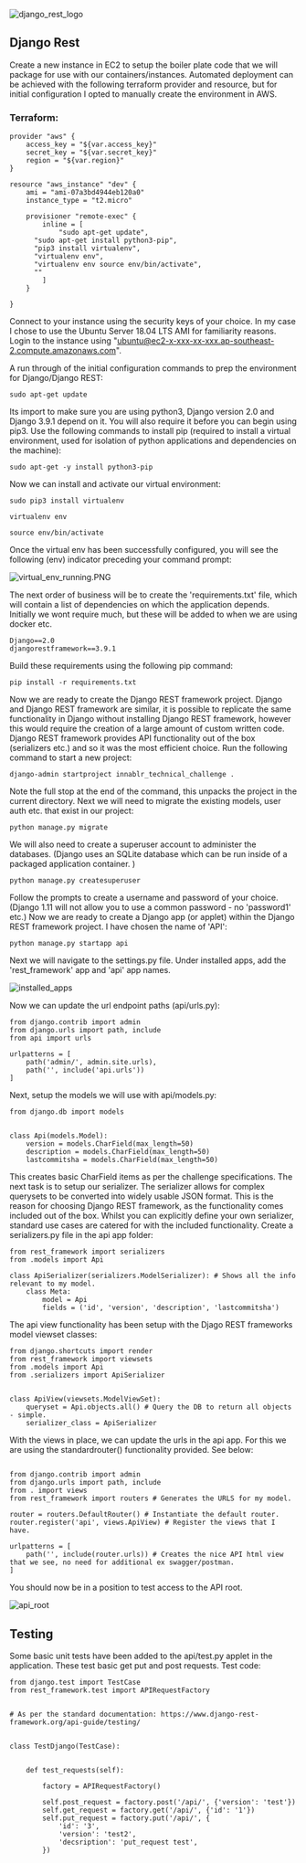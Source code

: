 ![django_rest_logo](https://s3-ap-southeast-2.amazonaws.com/innablr/django_rest_logo.png)

## Django Rest

Create a new instance in EC2 to setup the boiler plate code that we will package for use with our containers/instances. Automated deployment can be achieved with the following terraform provider and resource, but for initial configuration I opted to manually create the environment in AWS.

### Terraform:

```
provider "aws" {
	access_key = "${var.access_key}"
	secret_key = "${var.secret_key}"
	region = "${var.region}"
}

resource "aws_instance" "dev" {
	ami = "ami-07a3bd4944eb120a0"
	instance_type = "t2.micro"

	provisioner "remote-exec" {
		inline = [
			"sudo apt-get update",
      "sudo apt-get install python3-pip",
      "pip3 install virtualenv",
      "virtualenv env",
      "virtualenv env source env/bin/activate",
      ""
		]
	}

}
```

Connect to your instance using the security keys of your choice. In my case I chose to use the Ubuntu Server 18.04 LTS AMI for familiarity reasons. Login to the instance using "ubuntu@ec2-x-xxx-xx-xxx.ap-southeast-2.compute.amazonaws.com".

A run through of the initial configuration commands to prep the environment for Django/Django REST:

```
sudo apt-get update
```
Its import to make sure you are using python3, Django version 2.0 and Django 3.9.1 depend on it. You will also require it before you can begin using pip3. Use the following commands to install pip (required to install a virtual environment, used for isolation of python applications and dependencies on the machine):
```
sudo apt-get -y install python3-pip
```
Now we can install and activate our virtual environment:
```
sudo pip3 install virtualenv
```
```
virtualenv env
```
```
source env/bin/activate
```

Once the virtual env has been successfully configured, you will see the following (env) indicator preceding your command prompt:

![virtual_env_running.PNG](https://s3-ap-southeast-2.amazonaws.com/innablr/virtual_env_running.PNG)

The next order of business will be to create the 'requirements.txt' file, which will contain a list of dependencies on which the application depends. Initially we wont require much, but these will be added to when we are using docker etc.
```
Django==2.0
djangorestframework==3.9.1
```
Build these requirements using the following pip command:
```
pip install -r requirements.txt
```
Now we are ready to create the Django REST framework project.
Django and Django REST framework are similar, it is possible to replicate the same functionality in Django without installing Django REST framework, however this would require the creation of a large amount of custom written code. Django REST framework provides API functionality out of the box (serializers etc.) and so it was the most efficient choice.
Run the following command to start a new project:

```
django-admin startproject innablr_technical_challenge .
```

Note the full stop at the end of the command, this unpacks the project in the current directory. Next we will need to migrate the existing models, user auth etc. that exist in our project:

```
python manage.py migrate
```

We will also need to create a superuser account to administer the databases. (Django uses an SQLite database which can be run inside of a packaged application container. )

```
python manage.py createsuperuser
```

Follow the prompts to create a username and password of your choice. (Django 1.11 will not allow you to use a common password - no 'password1' etc.) Now we are ready to create a Django app (or applet) within the Django REST framework project. I have chosen the name of 'API':

```
python manage.py startapp api
```

Next we will navigate to the settings.py file. Under installed apps, add the 'rest_framework' app and 'api' app names.

![installed_apps](https://s3-ap-southeast-2.amazonaws.com/innablr/installed_apps.PNG)

Now we can update the url endpoint paths (api/urls.py):

```
from django.contrib import admin
from django.urls import path, include
from api import urls

urlpatterns = [
    path('admin/', admin.site.urls),
    path('', include('api.urls'))
]

```

Next, setup the models we will use with api/models.py:

```
from django.db import models


class Api(models.Model):
    version = models.CharField(max_length=50)
    description = models.CharField(max_length=50)
    lastcommitsha = models.CharField(max_length=50)
```

This creates basic CharField items as per the challenge specifications. The next task is to setup our serializer. The serializer allows for complex querysets to be converted into widely usable JSON format. This is the reason for choosing Django REST framework, as the functionality comes included out of the box. Whilst you can explicitly define your own serializer, standard use cases are catered for with the included functionality. Create a serializers.py file in the api app folder:

```
from rest_framework import serializers
from .models import Api

class ApiSerializer(serializers.ModelSerializer): # Shows all the info relevant to my model.
    class Meta:
        model = Api
        fields = ('id', 'version', 'description', 'lastcommitsha')
```

The api view functionality has been setup with the Djago REST frameworks model viewset classes:

```
from django.shortcuts import render
from rest_framework import viewsets
from .models import Api
from .serializers import ApiSerializer


class ApiView(viewsets.ModelViewSet):
    queryset = Api.objects.all() # Query the DB to return all objects - simple.
    serializer_class = ApiSerializer

```

With the views in place, we can update the urls in the api app. For this we are using the standardrouter() functionality provided. See below:

```

from django.contrib import admin
from django.urls import path, include
from . import views
from rest_framework import routers # Generates the URLS for my model.

router = routers.DefaultRouter() # Instantiate the default router.
router.register('api', views.ApiView) # Register the views that I have.

urlpatterns = [
    path('', include(router.urls)) # Creates the nice API html view that we see, no need for additional ex swagger/postman.
]

```

You should now be in a position to test access to the API root.

![api_root](https://s3-ap-southeast-2.amazonaws.com/innablr/api_root.PNG)

## Testing

Some basic unit tests have been added to the api/test.py applet in the application. These test basic get put and post requests.
Test code:
```
from django.test import TestCase
from rest_framework.test import APIRequestFactory


# As per the standard documentation: https://www.django-rest-framework.org/api-guide/testing/


class TestDjango(TestCase):


    def test_requests(self):

        factory = APIRequestFactory()

        self.post_request = factory.post('/api/', {'version': 'test'})
        self.get_request = factory.get('/api/', {'id': '1'})
        self.put_request = factory.put('/api/', {
            'id': '3',
            'version': 'test2',
            'decsription': 'put_request test',
        })
```
